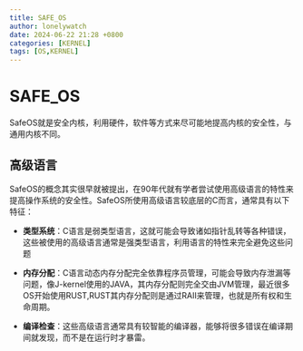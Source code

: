 ```yaml
---
title: SAFE_OS
author: lonelywatch
date: 2024-06-22 21:28 +0800
categories: [KERNEL]
tags: [OS,KERNEL]   
---
```


# SAFE_OS

SafeOS就是安全内核，利用硬件，软件等方式来尽可能地提高内核的安全性，与通用内核不同。


## 高级语言

SafeOS的概念其实很早就被提出，在90年代就有学者尝试使用高级语言的特性来提高操作系统的安全性。SafeOS所使用高级语言较底层的C而言，通常具有以下特征：

- **类型系统**：C语言是弱类型语言，这就可能会导致诸如指针乱转等各种错误，这些被使用的高级语言通常是强类型语言，利用语言的特性来完全避免这些问题

- **内存分配**：C语言动态内存分配完全依靠程序员管理，可能会导致内存泄漏等问题，像J-kernel使用的JAVA，其内存分配则完全交由JVM管理，最近很多OS开始使用RUST,RUST其内存分配则是通过RAII来管理，也就是所有权和生命周期。

- **编译检查**：这些高级语言通常具有较智能的编译器，能够将很多错误在编译期间就发现，而不是在运行时才暴雷。

